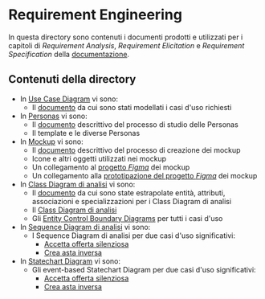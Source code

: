 # Requirement Engineering

In questa directory sono contenuti i documenti prodotti e utilizzati per i capitoli di *Requirement Analysis*, *Requirement Elicitation* e *Requirement Specification* della [documentazione](../DietiDeals24.pdf).

## Contenuti della directory

- In [Use Case Diagram](./Use%20Case%20Diagram/) vi sono:
    - Il [documento](./Use%20Case%20Diagram/Requisiti%20di%20sistema%20rappresentati%20nello%20Use%20Case%20Diagram.pdf) da cui sono stati modellati i casi d'uso richiesti
- In [Personas](./Personas/) vi sono:
    - Il [documento](./Personas/Studio%20Personas.docx) descrittivo del processo di studio delle Personas
    - Il template e le diverse Personas
- In [Mockup](./Mockup/) vi sono:
    - Il [documento](./Mockup/Processo%20di%20creazione%20del%20mockup.docx) descrittivo del processo di creazione dei mockup
    - Icone e altri oggetti utilizzati nei mockup
    - Un collegamento al [progetto *Figma*](https://www.figma.com/design/kieERzm8U3jsHALXk4IjKS/Mockup) dei mockup
    - Un collegamento alla [prototipazione del progetto *Figma*](https://www.figma.com/proto/kieERzm8U3jsHALXk4IjKS/Mockup?node-id=1048-18&starting-point-node-id=1048%3A18) dei mockup
- In [Class Diagram di analisi](./Class%20Diagram%20di%20analisi/) vi sono:
    - Il [documento](./Class%20Diagram%20di%20analisi/Individuazione%20delle%20classi,%20attributi%20e%20associazioni%20nel%20Class%20Diagram.pdf) da cui sono state estrapolate entità, attributi, associazioni e specializzazioni per i Class Diagram di analisi
    - Il [Class Diagram di analisi](./Class%20Diagram%20di%20analisi/Class%20Diagram%20del%20dominio%20del%20problema.mdj)
    - Gli [Entity Control Boundary Diagrams](./Class%20Diagram%20di%20analisi/Entity%20Control%20Boundary%20Diagrams/) per tutti i casi d'uso
- In [Sequence Diagram di analisi](./Sequence%20Diagram%20di%20analisi/) vi sono:
    - I Sequence Diagram di analisi per due casi d'uso significativi:
        - [Accetta offerta silenziosa](./Sequence%20Diagram%20di%20analisi/Sequence%20Diagram%20di%20analisi%20-%20Accetta%20offerta%20silenziosa.mdj)
        - [Crea asta inversa](./Sequence%20Diagram%20di%20analisi/Sequence%20Diagram%20di%20analisi%20-%20Crea%20asta%20inversa.mdj)
- In [Statechart Diagram](./Statechart%20Diagram/) vi sono:
    - Gli event-based Statechart Diagram per due casi d'uso significativi:
        - [Accetta offerta silenziosa](./Statechart%20Diagram/Statechart%20Diagram%20-%20Accetta%20offerta%20silenziosa.mdj)
        - [Crea asta inversa](./Statechart%20Diagram/Statechart%20Diagram%20-%20Crea%20asta%20inversa.mdj)